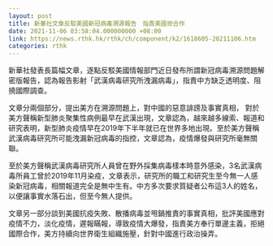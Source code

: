 ```yaml
---
layout: post
title: 新華社文章反駁美國新冠病毒溯源報告　指責美國拒合作
date: 2021-11-06 03:58:04.000000000 +08:00
link: https://news.rthk.hk/rthk/ch/component/k2/1618605-20211106.htm
categories: rthk
---
```


新華社發表長篇幅文章，逐點反駁美國情報部門近日發布所謂新冠病毒溯源問題解密版報告，認為報告影射「武漢病毒研究所洩漏病毒」，指責中方缺乏透明度、阻撓國際調查。

文章分兩個部分，提出美方在溯源問題上，對中國的惡意誹謗及事實真相， 對於美方聲稱新型肺炎聚集性病例最早在武漢出現，文章認為，越來越多線索、報道和研究表明，新型肺炎疫情早在2019年下半年就已在世界多地出現。至於美方聲稱武漢病毒研究所可能洩漏新冠病毒的指控，文章認為，疫情爆發與研究所毫無關聯。

至於美方聲稱武漢病毒研究所人員曾在野外採集病毒樣本時意外感染，3名武漢病毒所員工曾於2019年11月染疫，文章表示，研究所的職工和研究生至今無一人感染新冠病毒，相關報道完全是無中生有。中方多次要求質疑者公布這3人的姓名，以便讓事實水落石出，但至今無人提供。

文章另一部分談到美國抗疫失敗、散播病毒並甩鍋推責的事實真相，批評美國應對疫情不力，淡化疫情，遲報瞞報，導致疫情大爆發，指責美方奉行單邊主義，拒絕國際合作，美方持續向世界衛生組織施壓，針對中國進行政治操弄。
